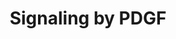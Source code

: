 ---
annotations:
- type: Pathway Ontology
  value: platelet-derived growth factor signaling pathway
authors:
- MaintBot
- Khanspers
- ReactomeTeam
- Anwesha
description: Platelet-derived Growth Factor (PDGF) is a potent stimulator of growth
  and motility of connective tissue cells such as fibroblasts and smooth muscle cells
  as well as other cells such as capillary endothelial cells and neurons.The PDGF
  family of growth factors is composed of four different polypeptide chains encoded
  by four different genes. The classical PDGF chains, PDGF-A and PDGF-B, and more
  recently discovered PDGF-C and PDGF-D. The four PDGF chains assemble into disulphide-bonded
  dimers via homo- or heterodimerization, and five different dimeric isoforms have
  been described so far; PDGF-AA, PDGF-AB, PDGF-BB, PDGF-CC and PDGF-DD. It is notable
  that no heterodimers involving PDGF-C and PDGF-D chains have been described. PDGF
  exerts its effects by binding to, and activating, two protein tyrosine kinase (PTK)
  receptors, alpha and beta. These receptors dimerize and undergo autophosphorylation.
  The phosphorylation sites then attract downstream effectors to transduct the signal
  into the cell.  View original pathway at:[http://www.reactome.org/PathwayBrowser/#DIAGRAM=186797
  Reactome].
last-edited: 2018-11-01
organisms:
- Homo sapiens
redirect_from:
- /index.php/Pathway:WP1916
- /instance/WP1916
schema-jsonld:
- '@context': https://schema.org/
  '@id': https://wikipathways.github.io/pathways/WP1916.html
  '@type': Dataset
  creator:
    '@type': Organization
    name: WikiPathways
  description: Platelet-derived Growth Factor (PDGF) is a potent stimulator of growth
    and motility of connective tissue cells such as fibroblasts and smooth muscle
    cells as well as other cells such as capillary endothelial cells and neurons.The
    PDGF family of growth factors is composed of four different polypeptide chains
    encoded by four different genes. The classical PDGF chains, PDGF-A and PDGF-B,
    and more recently discovered PDGF-C and PDGF-D. The four PDGF chains assemble
    into disulphide-bonded dimers via homo- or heterodimerization, and five different
    dimeric isoforms have been described so far; PDGF-AA, PDGF-AB, PDGF-BB, PDGF-CC
    and PDGF-DD. It is notable that no heterodimers involving PDGF-C and PDGF-D chains
    have been described. PDGF exerts its effects by binding to, and activating, two
    protein tyrosine kinase (PTK) receptors, alpha and beta. These receptors dimerize
    and undergo autophosphorylation. The phosphorylation sites then attract downstream
    effectors to transduct the signal into the cell.  View original pathway at:[http://www.reactome.org/PathwayBrowser/#DIAGRAM=186797
    Reactome].
  keywords:
  - 'PDGFC-1(24-234) '
  - p21 RAS:GTP
  - 'p-11Y-PDGFRA '
  - 'PDGFA-1 '
  - RAPGEF1
  - 'PDGFRB '
  - Phospho PDGF beta
  - 'PDGFB (82-190) '
  - 'PDGFC-1(235-345) '
  - chains:ECM complex
  - 'p-12Y-PDGFRB '
  - GRB2-1:SOS1
  - Novel PDGF precursor
  - PDGF A and B chains
  - PTPN11
  - dimers
  - PDGF:Phospho-PDGFR
  - receptor dimer:PI3K
  - PDGF:Phospho-PDGF
  - Phospho PDGF
  - Active PDGF dimers
  - PIP3 activates AKT
  - 'NCK1 '
  - N-ter PDGF-A
  - p-4Y-PLCG1
  - 'PDGFB(1-241) '
  - 'Thrombospondin '
  - motif
  - GDP
  - RASA1
  - 'RAPGEF1 '
  - 'PDGFA-2 '
  - DAG and IP3
  - proPDGF-AA dimer
  - PLCG1
  - endopeptidases
  - 'PDGFC-1(23-345) '
  - 'PDGFRA '
  - 'PTPN11 '
  - p21 RAS:GDP
  - ligands
  - receptor dimer
  - 'PLG(581-810) '
  - 'receptor: PDGF'
  - STAT family members
  - 'PIK3CB '
  - receptor dimer:STAT
  - 'PDGFD(258-370) '
  - receptor
  - Extracellular matrix
  - ADP
  - 'GRB2-1 '
  - dimer:PDGF AB or BB
  - monomer
  - PI3K
  - RAF/MAP kinase
  - 'PDGFD(1-370) '
  - H2O
  - GTP
  - Cleaved novel PDGF
  - MyrG-SRC
  - proPDGF-AB dimer
  - 'MyrG-p-Y419-SRC '
  - 'PLG(20-580) '
  - 'p-4Y-PLCG1 '
  - active PDGF-AA dimer
  - p-PDGFRB homo and
  - N-ter PDGFA-2
  - 'GTP '
  - GRB7
  - dimer:Grb2:Sos1
  - involved in novel
  - dimers (CC, DD)
  - 'KRAS '
  - dimer
  - fragments
  - A/B, CC, DD)
  - 'Collagens '
  - 'PDGFB(1-81) '
  - 'GRB7 '
  - dimer:Crk:p130Cas:C3G
  - dimers  (AA, BB,
  - receptor dimer:Crk
  - PDGF receptor
  - 'PIK3CA '
  - FURIN
  - (AA, AB, BB)
  - NCK1,NCK2
  - 'N-ter PDGFA-1 fragment '
  - 'PIK3R2 '
  - alpha-beta
  - 'PLAT(36-562) '
  - PI(4,5)P2
  - PTPN12
  - Pi
  - 'PDGFA-1(1-211) '
  - AB and BB dimers
  - dephosphorylated at
  - 'p-11Y-PDGFRB '
  - 'PDGF alpha receptor:'
  - (CC, DD)
  - receptor:PDGF chain
  - 'PDGFD(20-257) '
  - 'PDGFB(82-241) '
  - B homodimer
  - dimer:MyrG-SRC
  - PDGF:p-PDGFR
  - Phospho PDGF alpha
  - 'STAT3 '
  - 'BCAR1 '
  - 'STAT5A '
  - 'PDGFD(19-370) '
  - CRK, CRKL
  - 'PDGFB(191-241) '
  - 'CRKL '
  - chain B homodimer
  - 'PLCG1 '
  - receptor dimer:Nck
  - 'NCK2 '
  - Cleaved PDGF-B
  - PDGF processing
  - active PDGF-BB dimer
  - 'STAT1 '
  - Phospho-beta
  - 'PDGFC-1 '
  - PDGF A/B heterodimer
  - fragment
  - 'STAT5B '
  - 'SPP1 '
  - 'HRAS '
  - PDGF A and B
  - receptor dimer:Grb7
  - dimer:p-PLCgamma
  - ATP
  - 'Heparan sulphate '
  - PDGF:PDGF receptor
  - Y1021
  - PI(3,4,5)P3
  - receptor:PDGF
  - 'SOS1 '
  - serine-type
  - signaling
  - BCAR1
  - homodimer:GAP
  - 'N-ter PDGFA-2 fragment '
  - dimers (AA, BB,
  - dimer:MyrG-p-Y419-SRC
  - 'NRAS '
  - PDGF precursor
  - heterodimers
  - PDGF dimers
  - 'STAT6 '
  - dimer:PLC-gamma
  - cascade
  - proPDGF-BB dimer
  - 'RASA1 '
  - 'CRK '
  - peptides
  - 'MyrG-SRC '
  - with retention
  - 'GDP '
  - 'PIK3R1 '
  - receptor dimer:SHP2
  - PDGF beta
  - PDGF alpha/beta:PDGF
  - PDGF:phospho-PDGF
  license: CC0
  name: Signaling by PDGF
seo: CreativeWork
title: Signaling by PDGF
wpid: WP1916
---